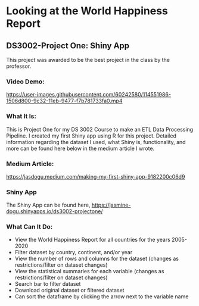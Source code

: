 # Looking at the World Happiness Report
## DS3002-Project One: Shiny App

This project was awarded to be the best project in the class by the professor. 


### Video Demo:
https://user-images.githubusercontent.com/60242580/114551986-1506d800-9c32-11eb-9477-f7b781733fa0.mp4

### What It Is:
This is Project One for my DS 3002 Course to make an ETL Data Processing Pipeline. I created my first Shiny app using R for this project. Detailed information regarding the dataset I used, what Shiny is, functionality, and more can be found here below in the medium article I wrote.

### Medium Article:
https://jasdogu.medium.com/making-my-first-shiny-app-9182200c06d9

### Shiny App
The Shiny App can be found here, https://jasmine-dogu.shinyapps.io/ds3002-projectone/

### What Can It Do:
- View the World Happiness Report for all countries for the years 2005-2020
- Filter dataset by country, continent, and/or year
- View the number of rows and columns for the dataset (changes as restrictions/filter on dataset changes)
- View the statistical summaries for each variable (changes as restrictions/filter on dataset changes)
- Search bar to filter dataset
- Download original dataset or filtered dataset
- Can sort the dataframe by clicking the arrow next to the variable name
